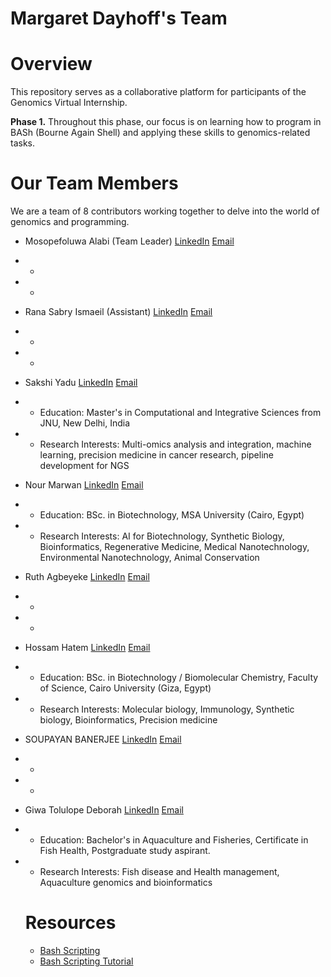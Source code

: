 # Margaret Dayhoff's Team

# Overview
This repository serves as a collaborative platform for participants of the Genomics Virtual Internship.

**Phase 1.** Throughout this phase, our focus is on learning how to program in BASh (Bourne Again Shell) and applying these skills to genomics-related tasks.
# Our Team Members
We are a team of 8 contributors working together to delve into the world of genomics and programming. 
- Mosopefoluwa Alabi (Team Leader)
  [LinkedIn](https://www.linkedin.com/in/mosopefoluwa-alabi/)
  [Email]()
- -
- -
- Rana Sabry Ismaeil (Assistant)
  [LinkedIn](https://www.linkedin.com/in/rana-sabry/)
  [Email](mailto:ranaasabrii2@gmail.com)
- -
- -
- Sakshi Yadu
[LinkedIn](https://www.linkedin.com/in/sakshi-yadu-sy08/)
[Email](mailto:sakshiydv08@gmai.com)
- - Education: Master's in Computational and Integrative Sciences from JNU, New Delhi, India
- - Research Interests: Multi-omics analysis and integration, machine learning, precision medicine in cancer research, pipeline development for NGS
- Nour Marwan
[LinkedIn](https://www.linkedin.com/in/nour-mmm/)
[Email](mailto:nourmarwanmm@gmail.com)
- - Education: BSc. in Biotechnology, MSA University (Cairo, Egypt)
- - Research Interests: AI for Biotechnology, Synthetic Biology, Bioinformatics, Regenerative Medicine, Medical Nanotechnology, Environmental Nanotechnology, Animal Conservation
- Ruth Agbeyeke
[LinkedIn]()
[Email]()
- -
- -
- Hossam Hatem
[LinkedIn](https://www.linkedin.com/in/hossamhatem/)
[Email](mailto:hossamhatem59@gmail.com)
- - Education: BSc. in Biotechnology / Biomolecular Chemistry, Faculty of Science, Cairo University (Giza, Egypt)
- - Research Interests: Molecular biology, Immunology, Synthetic biology, Bioinformatics, Precision medicine
    
- SOUPAYAN BANERJEE
[LinkedIn]()
[Email]()
- -
- -
- Giwa Tolulope Deborah
  [LinkedIn](www.linkedin.com/in/tolulopegiwa)
  [Email](mailto:giwatolulope.gtd@gmail.com)
- - Education: Bachelor's in Aquaculture and Fisheries, Certificate in Fish Health, Postgraduate study aspirant.
- - Research Interests: Fish disease and Health management, Aquaculture genomics and bioinformatics


  # Resources

  - [Bash Scripting](https://linuxhandbook.com/bash/)
  - [Bash Scripting Tutorial](https://linuxconfig.org/bash-scripting-tutorial)
